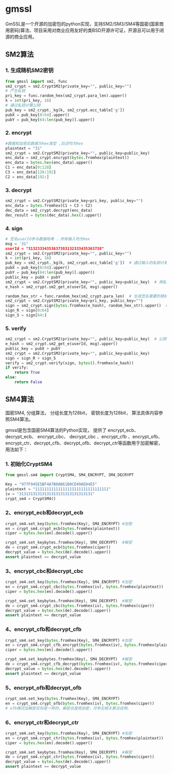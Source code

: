 # gmssl

GmSSL是一个开源的加密包的python实现，支持SM2/SM3/SM4等国密(国家商用密码)算法、项目采用对商业应用友好的类BSD开源许可证，开源且可以用于闭源的商业应用。


## SM2算法

### 1. 生成随机SM2密钥
``` python
from gmssl import sm2, func
sm2_crypt = sm2.CryptSM2(private_key="", public_key="")
# 产生私钥
pri_key = func.random_hex(sm2_crypt.para_len).upper()
k = int(pri_key, 16)
# 通过私钥计算公钥
pub_key = sm2_crypt._kg(k, sm2_crypt.ecc_table['g'])
pubX = pub_key[0:64].upper()
pubY = pub_key[64:len(pub_key)].upper()
```

### 2. encrypt 
``` python
#数据和加密后数据为hex类型 ,后述均为hex
plaintext = "31"
sm2_crypt = sm2.CryptSM2(private_key="", public_key=public_key)
enc_data = sm2_crypt.encrypt(bytes.fromhex(plaintext))
enc_data = bytes.hex(enc_data).upper()
C1 = enc_data[0:128]
C3 = enc_data[128:192]
C2 = enc_data[192:]
```

### 3. decrypt  
 ``` python
sm2_crypt = sm2.CryptSM2(private_key=pri_key, public_key="")
enc_data = bytes.fromhex(C1 + C3 + C2)
dec_data = sm2_crypt.decrypt(enc_data)
dec_result = bytes(dec_data).hex().upper()
```
### 4. sign
``` python
# 签名userId参与数据哈希 ，所有输入均为hex
msg = '31"
userId = "31323334353637383132333435363738"
sm2_crypt = sm2.CryptSM2(private_key="", public_key="")
k = int(pri_key, 16)
pub_key = sm2_crypt._kg(k, sm2_crypt.ecc_table['g'])  # 通过输入的私钥计算出公钥
pubX = pub_key[0:64].upper()
pubY = pub_key[64:len(pub_key)].upper()
public_key = pubX + pubY
sm2_crypt = sm2.CryptSM2(private_key="", public_key=public_key)  # 用私钥计算出的公钥参与计算明文的哈希
e_hash = sm2_crypt.sm2_get_e(userId, msg).upper()

random_hex_str = func.random_hex(sm2_crypt.para_len)  # 生成签名需要的随机数
sm2_crypt = sm2.CryptSM2(private_key=pri_key, public_key="")
sign = sm2_crypt.sign(bytes.fromhex(e_hash), random_hex_str).upper()  # 私钥签名
sign_R = sign[0:64]
sign_S = sign[64:]
```

### 5. verify
``` python
sm2_crypt = sm2.CryptSM2(private_key="", public_key=public_key)  # 公钥参与计算明文的哈希
e_hash = sm2_crypt.sm2_get_e(userId, msg).upper()
public_key = pubX + pubY
sm2_crypt = sm2.CryptSM2(private_key="", public_key=public_key)
sign = sign_R + sign_S
verify = sm2_crypt.verify(sign, bytes().fromhex(e_hash))
if verify:
    return True
else:
    return False
```    
    
## SM4算法
国密SM4, 分组算法， 分组长度为128bit， 密钥长度为128bit， 算法具体内容参照SM4算法。

gmssl是包含国密SM4算法的Python实现， 提供了 encrypt_ecb、 decrypt_ecb、 encrypt_cbc、 decrypt_cbc 、encrypt_cfb 、encrypt_ofb、encrypt_ctr、decrypt_cfb、decrypt_ofb、decrypt_ctr等函数用于加密解密， 用法如下：

### 1. 初始化CryptSM4
``` python
from gmssl.sm4 import CryptSM4, SM4_ENCRYPT, SM4_DECRYPT

Key = "977F945E5BF4A7B0AB61B0CD49AE04E5"
plaintext = "11111111111111111111111111111111"
iv = "31313131313131313131313131313131"
crypt_sm4 = CryptSM4()
```

### 2、encrypt_ecb和decrypt_ecb
``` python
crypt_sm4.set_key(bytes.fromhex(Key), SM4_ENCRYPT) #加密
en = crypt_sm4.crypt_ecb(bytes.fromhex(plaintext))
ciper = bytes.hex(en).decode().upper()

crypt_sm4.set_keybytes.fromhex(Key), SM4_DECRYPT)  #解密
de = crypt_sm4.crypt_ecb(bytes.fromhex(ciper))
decrypt_value = bytes.hex(de).decode().upper()
assert plaintext == decrypt_value
```

### 3、encrypt_cbc和decrypt_cbc
``` python
crypt_sm4.set_key(bytes.fromhex(Key), SM4_ENCRYPT) #加密
en = crypt_sm4.crypt_cbc(bytes.fromhex(iv), bytes.fromhex(plaintext))
ciper = bytes.hex(en).decode().upper()

crypt_sm4.set_keybytes.fromhex(Key), SM4_DECRYPT)  #解密
de = crypt_sm4.crypt_cbc(bytes.fromhex(iv), bytes.fromhex(ciper))
decrypt_value = bytes.hex(de).decode().upper()
assert plaintext == decrypt_value
```
### 4、encrypt_cfb和decrypt_cfb
``` python
crypt_sm4.set_key(bytes.fromhex(Key), SM4_ENCRYPT) #加密
en = crypt_sm4.crypt_cfb_encrypt(bytes.fromhex(iv), bytes.fromhex(plaintext))
ciper = bytes.hex(en).decode().upper()

crypt_sm4.set_keybytes.fromhex(Key), SM4_DECRYPT)  #解密
de = crypt_sm4.crypt_cfb_decrypt(bytes.fromhex(iv), bytes.fromhex(ciper))
decrypt_value = bytes.hex(de).decode().upper()
assert plaintext == decrypt_value
```

### 5、encrypt_ofb和decrypt_ofb
``` python
crypt_sm4.set_key(bytes.fromhex(Key), SM4_ENCRYPT)
en = crypt_sm4.crypt_ofb(bytes.fromhex(iv), bytes.fromhex(ciper))
# ofb模式加解密实际是一样的，解密也是用加密，可参见相关算法说明。
```

### 6、encrypt_ctr和decrypt_ctr
``` python
crypt_sm4.set_key(bytes.fromhex(Key), SM4_ENCRYPT) #加密
en = crypt_sm4.crypt_ctr(bytes.fromhex(iv), bytes.fromhex(plaintext))
ciper = bytes.hex(en).decode().upper()

crypt_sm4.set_keybytes.fromhex(Key), SM4_DECRYPT)  #解密
de = crypt_sm4.crypt_ctr(bytes.fromhex(iv), bytes.fromhex(ciper))
decrypt_value = bytes.hex(de).decode().upper()
assert plaintext == decrypt_value
```
